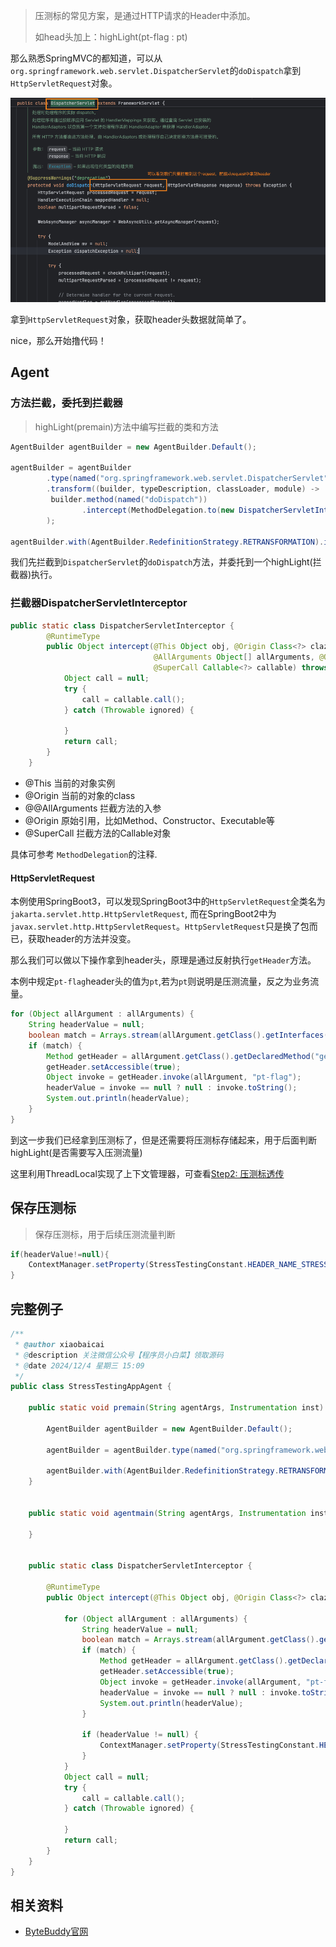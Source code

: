 > 压测标的常见方案，是通过HTTP请求的Header中添加。
> 
> 如head头加上：highLight(pt-flag : pt)

那么熟悉SpringMVC的都知道，可以从`org.springframework.web.servlet.DispatcherServlet`的`doDispatch`拿到`HttpServletRequest`对象。

![img.png](recognize_stress_flag_dispartcherservlet.png)

拿到`HttpServletRequest`对象，获取header头数据就简单了。

nice，那么开始撸代码！

## Agent

### 方法拦截，委托到拦截器
> highLight(premain)方法中编写拦截的类和方法
```java
AgentBuilder agentBuilder = new AgentBuilder.Default();

agentBuilder = agentBuilder
        .type(named("org.springframework.web.servlet.DispatcherServlet"))
        .transform((builder, typeDescription, classLoader, module) -> 
         builder.method(named("doDispatch"))
                .intercept(MethodDelegation.to(new DispatcherServletInterceptor()))
        );

agentBuilder.with(AgentBuilder.RedefinitionStrategy.RETRANSFORMATION).installOn(inst);
```
我们先拦截到`DispatcherServlet`的`doDispatch`方法，并委托到一个highLight(拦截器)执行。

### 拦截器DispatcherServletInterceptor
```java
public static class DispatcherServletInterceptor {
        @RuntimeType
        public Object intercept(@This Object obj, @Origin Class<?> clazz, 
                                @AllArguments Object[] allArguments, @Origin Method method, 
                                @SuperCall Callable<?> callable) throws Throwable {
            Object call = null;
            try {
                call = callable.call();
            } catch (Throwable ignored) {

            }
            return call;
        }
    }
```
* @This 当前的对象实例
* @Origin 当前的对象的class
* @@AllArguments 拦截方法的入参
* @Origin 原始引用，比如Method、Constructor、Executable等
* @SuperCall 拦截方法的Callable对象

具体可参考 `MethodDelegation`的注释.

#### HttpServletRequest

本例使用SpringBoot3，可以发现SpringBoot3中的`HttpServletRequest`全类名为`jakarta.servlet.http.HttpServletRequest`,
而在SpringBoot2中为`javax.servlet.http.HttpServletRequest`。`HttpServletRequest`只是换了包而已，获取header的方法并没变。

那么我们可以做以下操作拿到header头，原理是通过反射执行`getHeader`方法。

本例中规定`pt-flag`header头的值为`pt`,若为`pt`则说明是压测流量，反之为业务流量。
```java
for (Object allArgument : allArguments) {
    String headerValue = null;
    boolean match = Arrays.stream(allArgument.getClass().getInterfaces()).anyMatch(t -> "jakarta.servlet.http.HttpServletRequest".equals(t.getName()));
    if (match) {
        Method getHeader = allArgument.getClass().getDeclaredMethod("getHeader", String.class);
        getHeader.setAccessible(true);
        Object invoke = getHeader.invoke(allArgument, "pt-flag");
        headerValue = invoke == null ? null : invoke.toString();
        System.out.println(headerValue);
    }
}
```
到这一步我们已经拿到压测标了，但是还需要将压测标存储起来，用于后面判断highLight(是否需要写入压测流量)

这里利用ThreadLocal实现了上下文管理器，可查看[Step2: 压测标透传](./md/stress_flag_transfer.md)



## 保存压测标

> 保存压测标，用于后续压测流量判断

```java
if(headerValue!=null){
    ContextManager.setProperty(StressTestingConstant.HEADER_NAME_STRESS_TESTING_FLAG,StressTestingConstant.HEADER_VALUE_STRESS_TESTING_FLAG.equals(headerValue));
}
```

## 完整例子

```java
/**
 * @author xiaobaicai
 * @description 关注微信公众号【程序员小白菜】领取源码
 * @date 2024/12/4 星期三 15:09
 */
public class StressTestingAppAgent {

    public static void premain(String agentArgs, Instrumentation inst) {

        AgentBuilder agentBuilder = new AgentBuilder.Default();

        agentBuilder = agentBuilder.type(named("org.springframework.web.servlet.DispatcherServlet")).transform((builder, typeDescription, classLoader, module) -> builder.method(named("doDispatch")).intercept(MethodDelegation.to(new DispatcherServletInterceptor())));

        agentBuilder.with(AgentBuilder.RedefinitionStrategy.RETRANSFORMATION).installOn(inst);
    }


    public static void agentmain(String agentArgs, Instrumentation inst) {

    }


    public static class DispatcherServletInterceptor {

        @RuntimeType
        public Object intercept(@This Object obj, @Origin Class<?> clazz, @AllArguments Object[] allArguments, @Origin Method method, @SuperCall Callable<?> callable) throws Throwable {

            for (Object allArgument : allArguments) {
                String headerValue = null;
                boolean match = Arrays.stream(allArgument.getClass().getInterfaces()).anyMatch(t -> "jakarta.servlet.http.HttpServletRequest".equals(t.getName()));
                if (match) {
                    Method getHeader = allArgument.getClass().getDeclaredMethod("getHeader", String.class);
                    getHeader.setAccessible(true);
                    Object invoke = getHeader.invoke(allArgument, "pt-flag");
                    headerValue = invoke == null ? null : invoke.toString();
                    System.out.println(headerValue);
                }

                if (headerValue != null) {
                    ContextManager.setProperty(StressTestingConstant.HEADER_NAME_STRESS_TESTING_FLAG, StressTestingConstant.HEADER_VALUE_STRESS_TESTING_FLAG.equals(headerValue));
                }
            }
            Object call = null;
            try {
                call = callable.call();
            } catch (Throwable ignored) {

            }
            return call;
        }
    }
}
```



## 相关资料

* [ByteBuddy官网](https://github.com/raphw/byte-buddy)

